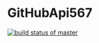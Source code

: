 # GitHubApi567
[![build status of master](https://travis-ci.org/Cretis/GitHubApi567.svg?branch=HW05a_Mocking)](https://https://travis-ci.org/Cretis/GitHubApi567)
